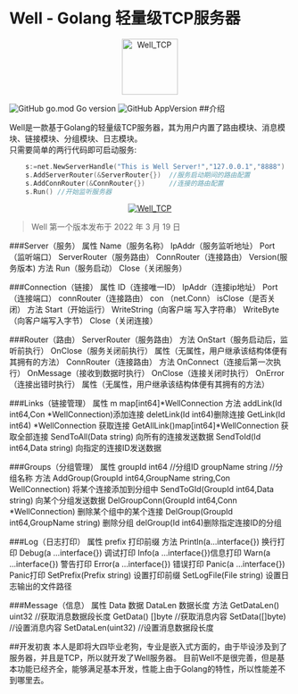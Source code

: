 # Well - Golang 轻量级TCP服务器
<p align="center">
    <a href="/" target="_blank" style="text-align: center">
        <img src="https://github.com/lvwei25/well_tcp/blob/main/logo.png" style="width: 100px;height: 100px" alt="Well_TCP" />
    </a>
</p>

![GitHub go.mod Go version](https://img.shields.io/github/go-mod/go-version/lvwei25/well_tcp)
![GitHub AppVersion](https://img.shields.io/badge/Version-V1.0-blue)
##介绍

Well是一款基于Golang的轻量级TCP服务器，其为用户内置了路由模块、消息模块、链接模块、分组模块、日志模块。
<br>
只需要简单的两行代码即可启动服务:
````go
	s:=net.NewServerHandle("This is Well Server!","127.0.0.1","8888")
	s.AddServerRouter(&ServerRouter{})  //服务启动期间的路由配置
	s.AddConnRouter(&ConnRouter{})      //连接的路由配置
	s.Run() //开始监听服务器
````

<p align="center">
    <a href="/" target="_blank" style="text-align: center">
        <img src="https://github.com/lvwei25/well_tcp/blob/main/test_img/run.jpg" alt="Well_TCP" />
    </a>
</p>

> Well 第一个版本发布于 2022 年 3 月 19 日

###Server（服务）
    属性
        Name（服务名称）
        IpAddr（服务监听地址）
        Port（监听端口）
        ServerRouter（服务路由）
        ConnRouter（连接路由）
        Version(服务版本)
    方法
        Run（服务启动）
        Close（关闭服务）
        
###Connection（链接）
	属性
		ID（连接唯一ID）
		IpAddr（连接ip地址）
		Port（连接端口）
		connRouter（连接路由）
		con （net.Conn）
		isClose（是否关闭）
	方法
		Start（开始运行）
		WriteString（向客户端 写入字符串）
		WriteByte（向客户端写入字节）
		Close（关闭连接）

###Router（路由）
	ServerRouter（服务路由）
		方法
			OnStart（服务启动后，监听前执行）
			OnClose（服务关闭前执行）
		属性（无属性，用户继承该结构体便有其拥有的方法）
	ConnRouter（连接路由）
		方法
			OnConnect（连接后第一次执行）
			OnMessage（接收到数据时执行）
			OnClose（连接关闭时执行）
			OnError（连接出错时执行）
		属性（无属性，用户继承该结构体便有其拥有的方法）


###Links（链接管理）
	属性
		m map[int64]*WellConnection
	方法
		addLink(Id int64,Con *WellConnection)添加连接
		deletLink(Id int64)删除连接
		GetLink(Id int64) *WellConnection 获取连接
		GetAllLink()map[int64]*WellConnection 获取全部连接
		SendToAll(Data string) 向所有的连接发送数据
		SendToId(Id int64,Data string) 向指定的连接ID发送数据


###Groups（分组管理）
	属性
			groupId int64		//分组ID
		groupName string	//分组名称
	方法
		AddGroup(GroupId int64,GroupName string,Con WellConnection) 将某个连接添加到分组中
		SendToGId(GroupId int64,Data string) 向某个分组发送数据
		DelGroupConn(GroupId int64,Conn *WellConnection) 删除某个组中的某个连接
		DelGroup(GroupId int64,GroupName string) 删除分组
		delGroup(Id int64)删除指定连接ID的分组


###Log（日志打印）
	属性
		prefix 打印前缀
	方法
		Println(a...interface{}) 换行打印
		Debug(a ...interface{}) 调试打印
		Info(a ...interface{})信息打印
		Warn(a ...interface{}) 警告打印
		Error(a ...interface{}) 错误打印
		Panic(a ...interface{}) Panic打印
		SetPrefix(Prefix string) 设置打印前缀
		SetLogFile(File string) 设置日志输出的文件路径


###Message（信息）
	属性
		Data 数据
		DataLen 数据长度
	方法
		GetDataLen() uint32    //获取消息数据段长度
		GetData() []byte    //获取消息内容
		SetData([]byte)        //设置消息内容
		SetDataLen(uint32)    //设置消息数据段长度



##开发初衷
本人是即将大四毕业老狗，专业是嵌入式方面的，由于毕设涉及到了服务器，并且是TCP，所以就开发了Well服务器。
目前Well不是很完善，但是基本功能已经齐全，能够满足基本开发，性能上由于Golang的特性，所以性能差不到哪里去。


